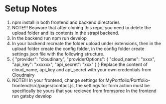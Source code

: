 # Setup Notes
1. npm install in both frontend and backend directories
2. NOTE!!! Beaware that after cloning this repo, you need to delete the upload folder and its contents in the strapi backend.
3. In the backend run npm run develop
4. In your backend recreate the folder upload under extensions, then in the upload folder create the config folder, in the config folder create settings.json file with the following structure.
5. { "provider": "cloudinary", "providerOptions": { "cloud_name": "xxxx", "api_key": "xxxxxx", "api_secret": "xxx" } } Replace the content of cloud_name, api_key and api_secret with your own credentials from Cloudnairy
6. NOTE!!! In your frontend, change settings for MyPortfolio/Portfolio-frontend/src/pages/contact.js, the settings for form action must be specifically be yours that you recieved from fromspree
In the frontend run gatsby develop

